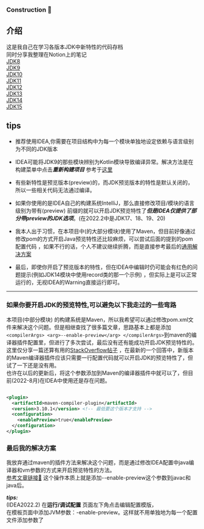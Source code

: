 ### Construction 🚧

## 介绍

这是我自己在学习各版本JDK中新特性的代码存档  
同时分享我整理在Notion上的笔记  
[JDK8](https://seasidetown.notion.site/JDK8-ce3b068baeac460ea54162483826bf6b)  
[JDK9](https://seasidetown.notion.site/JDK9-e39ce52b2c1b41198c302f95a543f822)  
[JDK10](https://seasidetown.notion.site/JDK10-1f7b4cbca315423b8bdcce7101324f94)  
[JDK11](https://seasidetown.notion.site/JDK11-f66d855061534e3584c2384feb5dee0f)  
[JDK12](https://seasidetown.notion.site/JDK12-9ae7ccedafd748ce8195fd882cf1c4aa)  
[JDK13]()  
[JDK14]()  
[JDK15]()

## tips

+ 推荐使用IDEA,你需要在项目结构中为每一个模块单独地设定依赖与语言级别为不同的JDK版本

+ IDEA可能将JDK9的那些模块辨别为Kotlin模块导致编译异常。解决方法是在构建菜单中点击***重新构建项目***
  参考于[这里](https://stackoverflow.com/questions/53497454/intellij-idea-ultimate-2018-3-thinks-my-java-9-project-is-a-kotlin-project)

+ 有些新特性是预览版本(preview)的，而JDK预览版本的特性是默认关闭的，所以一些相关代码无法通过编译。
+ 如果你使用的是IDEA自己的构建系统IntelliJ，那么直接修改项目/模块的语言级别为带有(preview)
  前缀的就可以开启JDK预览特性了***但是IDEA仅提供了部分带preview的JDK选项***。(在2022.2中是JDK17、18、19、20)
+ 我本人出于习惯，在本项目中(的大部分模块)使用了Maven，但目前好像通过修改pom的方式开启Java预览特性还比较麻烦，可以尝试后面的提到的pom配置代码
  ，如果不行的话，个人不建议继续折腾，而是直接参考最后的[通用解决方案](#最后我的解决方案)
+ 最后，即使你开启了预览版本的特性，但在IDEA中编辑时仍可能会有红色的问题提示(例如JDK14模块中使用record类的那一个示例)
  ，但实际上是可以正常运行的，无视IDEA的Warning直接运行即可。

------------------------------------------------------

### 如果你要开启JDK的预览特性,可以避免以下我走过的一些弯路

本项目(中部分模块)
的构建系统是Maven，所以我希望可以通过修改pom.xml文件来解决这个问题。但是相继查找了很多篇文章，思路基本上都是添加`<compilerArgs>
<arg>--enable-preview</arg>
</compilerArgs>`到maven的编译器插件配置里，但进行了多次尝试，最后没有还有能成功开启JDK预览特性的。  
这里仅分享一篇还算有用的[StackOverflow帖子](https://stackoverflow.com/questions/52232681/compile-and-execute-a-jdk-preview-feature-with-maven)
，在最新的一个回答中，新版本的Maven编译器插件应该只需要一行配置代码就可以开启JDK的预览特性了，但试了一下还是没有用。  
也许在以后的更新后，将这个参数添加到Maven的编译器插件中就可以了，但目前(2022-8月)在IDEA中使用还是存在问题。
```xml

<plugin>
  <artifactId>maven-compiler-plugin</artifactId>
  <version>3.10.1</version> <!-- 最低要这个版本才支持 -->
  <configuration>
    <enablePreview>true</enablePreview>
  </configuration>
</plugin>
```

### 最后我的解决方案
我放弃通过maven的插件方法来解决这个问题，而是通过修改IDEA配置中java编译器和vm参数的方式来开启预览特性的方法。  
[参考文章链接🔗](https://foojay.io/today/how-to-run-project-loom-from-intellij-idea/)
这个操作本质上就是添加--enable-preview这个参数到javac和java后。

***tips:***  
(IDEA2022.2) 在**运行/调试配置** 页面左下角点击编辑配置模版，   
在模板页面中添加JVM参数：-enable-preview。这样就不用单独地为每一个配置文件添加参数了
